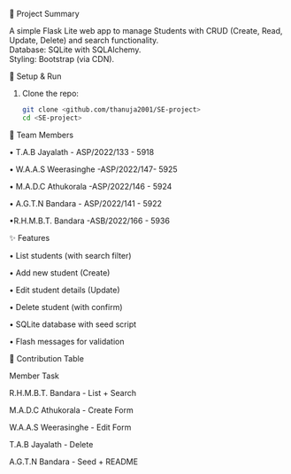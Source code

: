  📌 Project Summary
 
A simple Flask Lite web app to manage Students with CRUD (Create, Read, Update, Delete) and search functionality.  
Database: SQLite with SQLAlchemy.  
Styling: Bootstrap (via CDN).  

 🚀 Setup & Run
 
1. Clone the repo:
   ```bash
   git clone <github.com/thanuja2001/SE-project>
   cd <SE-project>


👥 Team Members

• T.A.B Jayalath -   	ASP/2022/133	-   5918

• W.A.A.S Weerasinghe -ASP/2022/147-	5925

• M.A.D.C Athukorala	-ASP/2022/146	- 5924 

• A.G.T.N Bandara	- ASP/2022/141	- 5922

•R.H.M.B.T. Bandara	-ASB/2022/166 -	5936 



✨ Features

• List students (with search filter)

• Add new student (Create)

• Edit student details (Update)

• Delete student (with confirm)

• SQLite database with seed script

• Flash messages for validation



👥 Contribution Table

Member	                       Task

R.H.M.B.T. Bandara	   - 	List + Search

M.A.D.C Athukorala	   -  Create Form

W.A.A.S Weerasinghe 	-   Edit Form

T.A.B Jayalath	     -    Delete

A.G.T.N Bandara       -   Seed + README



